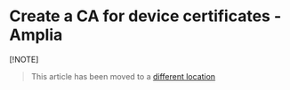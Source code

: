 ﻿# Create a CA for device certificates - Amplia

[!NOTE]
> This article has been moved to a [different location](operation/create-device-ca.md)
